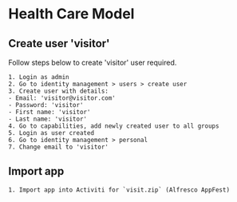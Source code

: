 # Health Care Model

## Create user 'visitor'

Follow steps below to create 'visitor' user required.

    1. Login as admin
    2. Go to identity management > users > create user 
    3. Create user with details: 
    - Email: 'visitor@visitor.com'
    - Password: 'visitor'
    - First name: 'visitor'
    - Last name: 'visitor'
    4. Go to capabilities, add newly created user to all groups
    5. Login as user created
    6. Go to identity management > personal 
    7. Change email to 'visitor' 

## Import app 
    1. Import app into Activiti for `visit.zip` (Alfresco AppFest)
